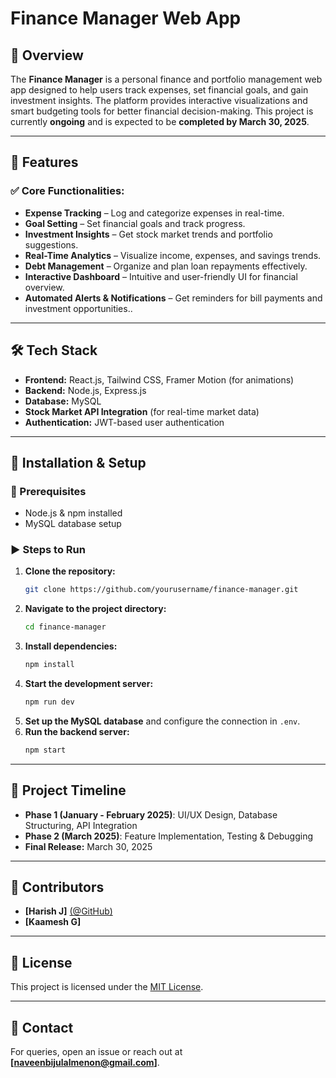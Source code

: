 # Finance Manager Web App

## 📌 Overview
The **Finance Manager** is a personal finance and portfolio management web app designed to help users track expenses, set financial goals, and gain investment insights. The platform provides interactive visualizations and smart budgeting tools for better financial decision-making. This project is currently **ongoing** and is expected to be **completed by March 30, 2025**.

---

## 🎯 Features
### ✅ Core Functionalities:
- **Expense Tracking** – Log and categorize expenses in real-time.
- **Goal Setting** – Set financial goals and track progress.
- **Investment Insights** – Get stock market trends and portfolio suggestions.
- **Real-Time Analytics** – Visualize income, expenses, and savings trends.
- **Debt Management** – Organize and plan loan repayments effectively.
- **Interactive Dashboard** – Intuitive and user-friendly UI for financial overview.
- **Automated Alerts & Notifications** – Get reminders for bill payments and investment opportunities..
---

## 🛠 Tech Stack
- **Frontend:** React.js, Tailwind CSS, Framer Motion (for animations)
- **Backend:** Node.js, Express.js
- **Database:** MySQL
- **Stock Market API Integration** (for real-time market data)
- **Authentication:** JWT-based user authentication

---

## 🚀 Installation & Setup
### 📌 Prerequisites
- Node.js & npm installed
- MySQL database setup

### ▶️ Steps to Run
1. **Clone the repository:**
   ```bash
   git clone https://github.com/yourusername/finance-manager.git
   ```
2. **Navigate to the project directory:**
   ```bash
   cd finance-manager
   ```
3. **Install dependencies:**
   ```bash
   npm install
   ```
4. **Start the development server:**
   ```bash
   npm run dev
   ```
5. **Set up the MySQL database** and configure the connection in `.env`.
6. **Run the backend server:**
   ```bash
   npm start
   ```

---

## 📅 Project Timeline
- **Phase 1 (January - February 2025)**: UI/UX Design, Database Structuring, API Integration
- **Phase 2 (March 2025)**: Feature Implementation, Testing & Debugging
- **Final Release:** March 30, 2025

---

## 👥 Contributors
- **[Harish J]** [(@GitHub)](https://github.com/harishjanarth) 
- **[Kaamesh G]**

---

## 📜 License
This project is licensed under the [MIT License](LICENSE).

---

## 📧 Contact
For queries, open an issue or reach out at **[naveenbijulalmenon@gmail.com]**.

